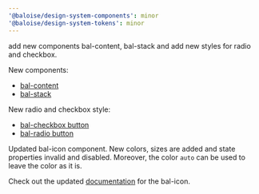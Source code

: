 ```yaml
---
'@baloise/design-system-components': minor
'@baloise/design-system-tokens': minor
---
```


add new components bal-content, bal-stack and add new styles for radio and checkbox.

New components:

- [bal-content](https://baloise-design-system.vercel.app/?path=/docs/components-layout-content--basic)
- [bal-stack](https://baloise-design-system.vercel.app/?path=/docs/components-layout-stack--basic)

New radio and checkbox style:

- [bal-checkbox button](https://baloise-design-system.vercel.app/?path=/docs/components-form-checkbox--basic#checkbox-button)
- [bal-radio button](https://baloise-design-system.vercel.app/?path=/docs/components-form-radio--basic#radio-button)

Updated bal-icon component. New colors, sizes are added and state properties invalid and disabled. Moreover, the color `auto` can
be used to leave the color as it is.

Check out the updated [documentation](https://baloise-design-system.vercel.app/?path=/docs/components-icon--basic) for the bal-icon.
